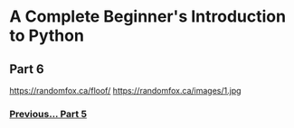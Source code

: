 # A Complete Beginner's Introduction to Python

## Part 6

https://randomfox.ca/floof/
https://randomfox.ca/images/1.jpg

### [Previous... Part 5](part5.md)
